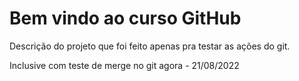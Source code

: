 # Bem vindo ao curso GitHub

Descrição do projeto que foi feito apenas pra testar as ações do git.

Inclusive com teste de merge no git agora - 21/08/2022